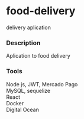 # food-delivery
delivery aplication  
### Description
Aplication to food delivery  
### Tools
Node js, JWT, Mercado Pago  
MySQL, sequelize  
React  
Docker  
Digital Ocean  
